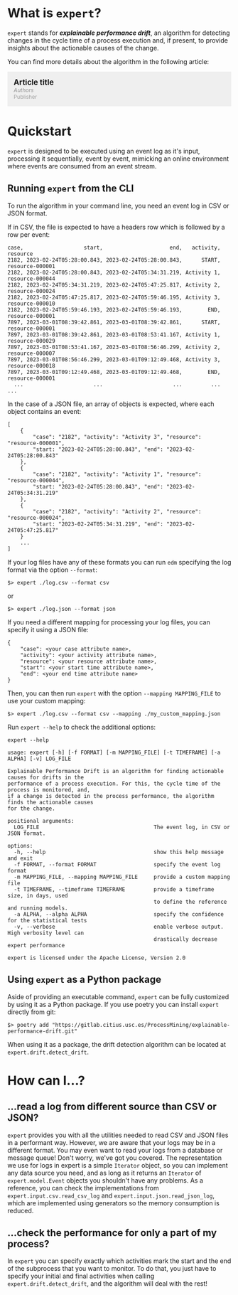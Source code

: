 # What is `expert`?

```expert``` stands for ***explainable performance drift***, an algorithm for detecting changes in the cycle time of a
process execution and, if present, to provide insights about the actionable causes of the change.

You can find more details about the algorithm in the following article:

<div style="background-color: #EFEFEF; display: flex; flex-direction: column; padding: 1em; position: relative;">
    <p style="
        font-weight: 700;
        font-size: 1.2em;
        margin: 0;
    ">
        Article title
    </p>
    <p style="
        font-style: italic;
        font-size: .85em;
        font-weight: 500;
        color: #A0A0A0;
        margin: 0;
    ">
        Authors
    </p>
    <p style="
        margin: 0;
        font-size: .85em;
        font-weight: 400;
        color: #A0A0A0;
    ">
        Publisher
    </p>
</div>

# Quickstart

`expert` is designed to be executed using an event log as it's input, processing it sequentially, event by event,
mimicking
an online environment where events are consumed from an event stream.

## Running `expert` from the CLI

To run the algorithm in your command line, you need an event log in CSV or JSON format.

If in CSV, the file is expected to have a headers row which is followed by a row per event:

```
case,                   start,                     end,   activity,        resource
2182, 2023-02-24T05:28:00.843, 2023-02-24T05:28:00.843,      START, resource-000001
2182, 2023-02-24T05:28:00.843, 2023-02-24T05:34:31.219, Activity 1, resource-000044
2182, 2023-02-24T05:34:31.219, 2023-02-24T05:47:25.817, Activity 2, resource-000024
2182, 2023-02-24T05:47:25.817, 2023-02-24T05:59:46.195, Activity 3, resource-000010
2182, 2023-02-24T05:59:46.193, 2023-02-24T05:59:46.193,        END, resource-000001
7897, 2023-03-01T08:39:42.861, 2023-03-01T08:39:42.861,      START, resource-000001
7897, 2023-03-01T08:39:42.861, 2023-03-01T08:53:41.167, Activity 1, resource-000029
7897, 2023-03-01T08:53:41.167, 2023-03-01T08:56:46.299, Activity 2, resource-000007
7897, 2023-03-01T08:56:46.299, 2023-03-01T09:12:49.468, Activity 3, resource-000018
7897, 2023-03-01T09:12:49.468, 2023-03-01T09:12:49.468,        END, resource-000001
  ...                      ...                      ...         ...             ...
```

In the case of a JSON file, an array of objects is expected, where each object contains an event:

```
[
    {
        "case": "2182", "activity": "Activity 3", "resource": "resource-000001",
        "start: "2023-02-24T05:28:00.843", "end": "2023-02-24T05:28:00.843"
    },
    {
        "case": "2182", "activity": "Activity 1", "resource": "resource-000044",
        "start: "2023-02-24T05:28:00.843", "end": "2023-02-24T05:34:31.219"
    },
    {
        "case": "2182", "activity": "Activity 2", "resource": "resource-000024",
        "start: "2023-02-24T05:34:31.219", "end": "2023-02-24T05:47:25.817"
    }
    ...
]
```

If your log files have any of these formats you can run `edm` specifying the log format via the option `--format`:

```shell
$> expert ./log.csv --format csv
```

or

```shell
$> expert ./log.json --format json
```

If you need a different mapping for processing your log files, you can specify it using a JSON file:

```
{
    "case": <your case attribute name>,
    "activity": <your activity attribute name>,
    "resource": <your resource attribute name>,
    "start": <your start time attribute name>,
    "end": <your end time attribute name>
}
```

Then, you can then run `expert` with the option `--mapping MAPPING_FILE` to use your custom mapping:

```shell
$> expert ./log.csv --format csv --mapping ./my_custom_mapping.json
```

Run `expert --help` to check the additional options:

```
expert --help

usage: expert [-h] [-f FORMAT] [-m MAPPING_FILE] [-t TIMEFRAME] [-a ALPHA] [-v] LOG_FILE

Explainable Performance Drift is an algorithm for finding actionable causes for drifts in the
performance of a process execution. For this, the cycle time of the process is monitored, and,
if a change is detected in the process performance, the algorithm finds the actionable causes
for the change.

positional arguments:
  LOG_FILE                                    The event log, in CSV or JSON format.

options:
  -h, --help                                  show this help message and exit
  -f FORMAT, --format FORMAT                  specify the event log format
  -m MAPPING_FILE, --mapping MAPPING_FILE     provide a custom mapping file
  -t TIMEFRAME, --timeframe TIMEFRAME         provide a timeframe size, in days, used
                                              to define the reference and running models.
  -a ALPHA, --alpha ALPHA                     specify the confidence for the statistical tests
  -v, --verbose                               enable verbose output. High verbosity level can
                                              drastically decrease expert performance

expert is licensed under the Apache License, Version 2.0

```

## Using `expert` as a Python package

Aside of providing an executable command, `expert` can be fully customized by using it as a Python package.
If you use poetry you can install `expert` directly from git:

```shell
$> poetry add "https://gitlab.citius.usc.es/ProcessMining/explainable-performance-drift.git"

```

When using it as a package, the drift detection algorithm can be located at `expert.drift.detect_drift`.

# How can I...?

## ...read a log from different source than CSV or JSON?

`expert` provides you with all the utilities needed to read CSV and JSON files in a performant way.
However, we are aware that your logs may be in a different format. You may even want to read your logs from a database
or message queue! Don't worry, we've got you covered. The representation we use for logs in expert is a
simple `Iterator`
object, so you can implement any data source you need, and as long as it returns an `Iterator` of `expert.model.Event`
objects you shouldn't have any problems. As a reference, you can check the implementations
from `expert.input.csv.read_csv_log`
and `expert.input.json.read_json_log`, which are implemented using generators so the memory consumption is reduced.

## ...check the performance for only a part of my process?

In `expert` you can specify exactly which activities mark the start and the end of the subprocess that you want to
monitor.
To do that, you just have to specify your initial and final activities when calling `expert.drift.detect_drift`, and the
algorithm will deal with the rest!